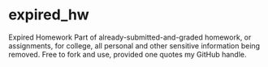 # expired_hw
Expired Homework
Part of already-submitted-and-graded homework, or assignments, for college, all personal and other sensitive information being removed.
Free to fork and use, provided one quotes my GitHub handle.
